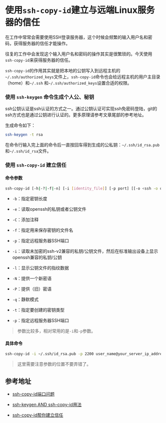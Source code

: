 # 使用`ssh-copy-id`建立与远端Linux服务器的信任

在工作中常常会需要使用SSH登录服务器，这个时候会频繁的输入用户名和密码，获得服务器的信任才能操作。

往复的工作中会发现这个输入用户名和密码的操作其实是很繁琐的。今天使用`ssh-copy-id`来获得服务器的信任。

`ssh-copy-id`的作用其实就是把本地的公钥写入到远程主机的`~/.ssh/authorized_keys`文件上，`ssh-copy-id`命令也会给远程主机的用户主目录（home）和`~/.ssh`
和`~/.ssh/authorized_keys`设置合适的权限。

### 使用 `ssh-keygen` 命令生成个人公、秘钥

ssh公钥认证是ssh认证的方式之一。通过公钥认证可实现ssh免密码登陆，git的ssh方式也是通过公钥进行认证的。更多原理请参考文章尾部的参考地址。

生成命令如下：

```bash
ssh-keygen -t rsa
```

在命令行输入完上面的命令后一直按回车得到生成的公私钥：`~/.ssh/id_rsa.pub`和`~/.ssh/id_rsa`文件。

### 使用 `ssh-copy-id` 建立信任

#### 命令参数

```bash
ssh-copy-id [-h|-?|-f|-n] [-i [identity_file]] [-p port] [[-o <ssh -o options>] ...] [user@]hostname
```

* `-b`：指定密钥长度

* `-e`：读取openssh的私钥或者公钥文件

* `-C`：添加注释

* `-f`：指定用来保存密钥的文件名

* `-p`：指定远程服务器SSH端口

* `-i`：读取未加密的ssh-v2兼容的私钥/公钥文件，然后在标准输出设备上显示openssh兼容的私钥/公钥

* `-l`：显示公钥文件的指纹数据

* `-N`：提供一个新密语

* `-P`：提供（旧）密语

* `-q`：静默模式

* `-t`：指定要创建的密钥类型

* `-p`：指定远程服务器SSH端口

> 参数比较多，相对常用的是`-i`和`-p`参数。

#### 具体命令

```bash
ssh-copy-id -i ~/.ssh/id_rsa.pub -p 2200 user_name@your_server_ip_address
```

> 这里需要注意参数的位置不要弄错了。

## 参考地址

* [ssh-copy-id端口问题](http://www.cnblogs.com/xia/archive/2013/03/22/2975998.html)

* [ssh-keygen AND ssh-copy-id用法](https://blog.csdn.net/wos1002/article/details/56483277)

* [ssh-copy-id帮你建立信任](http://roclinux.cn/?p=2551)
